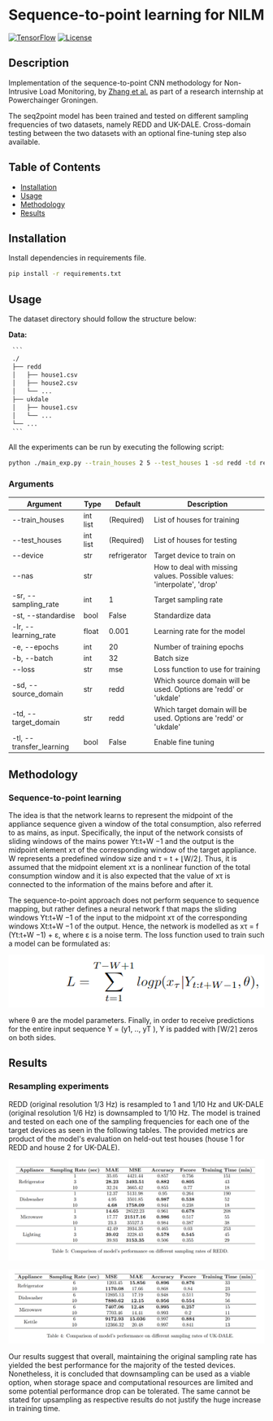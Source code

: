 # Sequence-to-point learning for NILM

[![TensorFlow](https://img.shields.io/badge/TensorFlow-2.7.0-orange)](https://www.tensorflow.org/)
[![License](https://img.shields.io/badge/License-MIT-blue.svg)](LICENSE)

## Description

Implementation of the sequence-to-point CNN methodology for Non-Intrusive Load Monitoring, by [Zhang et al.](https://arxiv.org/abs/1612.09106) as part of a research internship at Powerchainger Groningen.

The seq2point model has been trained and tested on different sampling frequencies of two datasets, namely REDD and UK-DALE. 
Cross-domain testing between the two datasets with an optional fine-tuning step also available. 


## Table of Contents

- [Installation](#installation)
- [Usage](#usage)
- [Methodology](#methodology)
- [Results](#results)

## Installation

Install dependencies in requirements file. 


```bash
pip install -r requirements.txt
```

## Usage

The dataset directory should follow the structure below:

**Data:**

     ```
     ./
     ├── redd
     │   ├── house1.csv
     │   ├── house2.csv
     │   └── ...
     ├── ukdale
     │   ├── house1.csv
     │   └── ...
     └── ...
     ```



All the experiments can be run by executing the following script:

```bash
python ./main_exp.py --train_houses 2 5 --test_houses 1 -sd redd -td redd --device refrigerator -lr 0.001 -e 20 -b 64
```

### Arguments

| Argument                | Type      | Default     | Description                                     |
|-------------------------|-----------|-------------|-------------------------------------------------|
| --train_houses          | int list  | (Required)  | List of houses for training                     |
| --test_houses           | int list  | (Required)  | List of houses for testing                      |
| --device                | str       | refrigerator| Target device to train on                        |
| --nas                   | str       |             | How to deal with missing values. Possible values: 'interpolate', 'drop' |
| -sr, --sampling_rate    | int       | 1           | Target sampling rate                            |
| -st, --standardise      | bool      | False       | Standardize data                                |
| -lr, --learning_rate    | float     | 0.001       | Learning rate for the model                      |
| -e, --epochs            | int       | 20          | Number of training epochs                       |
| -b, --batch             | int       | 32          | Batch size                                      |
| --loss                  | str       | mse         | Loss function to use for training               |
| -sd, --source_domain    | str       | redd        | Which source domain will be used. Options are 'redd' or 'ukdale' |
| -td, --target_domain    | str       | redd        | Which target domain will be used. Options are 'redd' or 'ukdale' |
| -tl, --transfer_learning | bool      | False       | Enable fine tuning                        |


## Methodology

### Sequence-to-point learning

The idea is that the network learns to represent
the midpoint of the appliance sequence given a window of
the total consumption, also referred to as mains, as input.
Specifically, the input of the network consists of sliding
windows of the mains power Yt:t+W −1 and the output is
the midpoint element xτ of the corresponding window of
the target appliance. W represents a predefined window
size and τ = t + ⌊W/2⌋. Thus, it is assumed that the
midpoint element xτ is a nonlinear function of the total
consumption window and it is also expected that the value
of xτ is connected to the information of the mains before
and after it.

The sequence-to-point approach does not perform sequence to sequence mapping, but rather defines a neural
network f that maps the sliding windows Yt:t+W −1 of the
input to the midpoint xτ of the corresponding windows
Xt:t+W −1 of the output. Hence, the network is modelled
as xτ = f (Yt:t+W −1) + ε, where ε is a noise term. The loss
function used to train such a model can be formulated as:

![seq2point](images/seq2point.png)


where θ are the model parameters. Finally, in order
to receive predictions for the entire input sequence Y =
(y1, .., yT ), Y is padded with ⌈W/2⌉ zeros on both sides.

 
## Results 

### Resampling experiments

REDD (original resolution 1/3 Hz) is resampled to 1 and 1/10 Hz and UK-DALE (original resolution 1/6 Hz) is downsampled to 1/10 Hz. The model is trained and tested on each one of the sampling frequencies for each 
one of the target devices as seen in the following tables. The provided metrics are product of the model's evaluation on held-out test houses (house 1 for REDD and house 2 for UK-DALE).

![REDD results](images/redd_results.png)

![UK-DALE results](images/ukdale_results.png)

Our results suggest that overall, maintaining the original sampling rate has yielded the best performance for the majority of the tested devices. Nonetheless, it is concluded that downsampling can be used as a viable option, when storage space and computational resources are limited and some potential performance drop can be tolerated. The same cannot be stated for upsampling as respective results do not justify the huge increase in training time.

